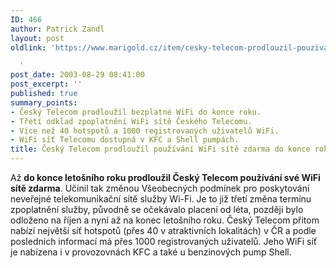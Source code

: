 ```yaml
---
ID: 466
author: Patrick Zandl
layout: post
oldlink: 'https://www.marigold.cz/item/cesky-telecom-prodlouzil-pouzivani-wifi-site-zdarma-do-konce-roku

  '
post_date: 2003-08-29 08:41:00
post_excerpt: ''
published: true
summary_points:
- Český Telecom prodloužil bezplatné WiFi do konce roku.
- Třetí odklad zpoplatnění WiFi sítě Českého Telecomu.
- Více než 40 hotspotů a 1000 registrovaných uživatelů WiFi.
- WiFi síť Telecomu dostupná v KFC a Shell pumpách.
title: Český Telecom prodloužil používání WiFi sítě zdarma do konce roku
---
```


Až <STRONG>do konce letošního roku prodloužil Český Telecom používání své WiFi sítě zdarma</STRONG>. Učinil tak změnou Všeobecných podmínek pro poskytování neveřejné telekomunikační sítě služby Wi-Fi. Je to již třetí změna termínu zpoplatnění služby, původně se očekávalo placení od léta, později bylo odloženo na říjen a nyní až na konec letošního roku. Český Telecom přitom nabízí největší síť hotspotů (přes 40 v atraktivních lokalitách) v ČR a podle posledních informací má přes 1000 registrovaných uživatelů. Jeho WiFi síť je nabízena i v provozovnách KFC a také u benzinových pump Shell.